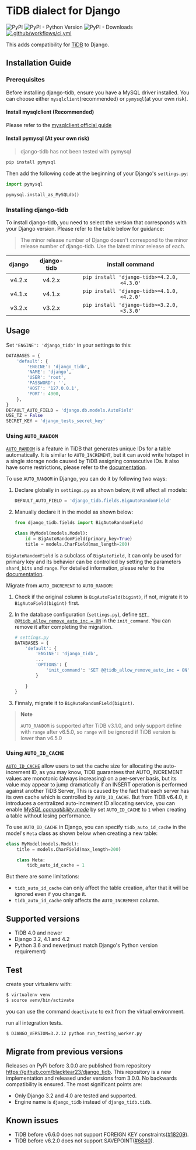 # TiDB dialect for Django

![PyPI](https://img.shields.io/pypi/v/django-tidb)
![PyPI - Python Version](https://img.shields.io/pypi/pyversions/django-tidb)
![PyPI - Downloads](https://img.shields.io/pypi/dw/django-tidb)
[![.github/workflows/ci.yml](https://github.com/pingcap/django-tidb/actions/workflows/ci.yml/badge.svg)](https://github.com/pingcap/django-tidb/actions/workflows/ci.yml)

This adds compatibility for [TiDB](https://github.com/pingcap/tidb) to Django.

## Installation Guide

### Prerequisites

Before installing django-tidb, ensure you have a MySQL driver installed. You can choose either `mysqlclient`(recommended) or `pymysql`(at your own risk).

#### Install mysqlclient (Recommended)

Please refer to the [mysqlclient official guide](https://github.com/PyMySQL/mysqlclient#install)

#### Install pymysql (At your own risk)

> django-tidb has not been tested with pymysql

```bash
pip install pymysql
```

Then add the following code at the beginning of your Django's `settings.py`:

```python
import pymysql

pymysql.install_as_MySQLdb()
```

### Installing django-tidb

To install django-tidb, you need to select the version that corresponds with your Django version. Please refer to the table below for guidance:

> The minor release number of Django doesn't correspond to the minor release number of django-tidb. Use the latest minor release of each.

|django|django-tidb|install command|
|:----:|:---------:|:-------------:|
|v4.2.x|v4.2.x|`pip install 'django-tidb>=4.2.0,<4.3.0'`|
|v4.1.x|v4.1.x|`pip install 'django-tidb>=4.1.0,<4.2.0'`|
|v3.2.x|v3.2.x|`pip install 'django-tidb>=3.2.0,<3.3.0'`|

## Usage

Set `'ENGINE': 'django_tidb'` in your settings to this:

```python
DATABASES = {
    'default': {
        'ENGINE': 'django_tidb',
        'NAME': 'django',
        'USER': 'root',
        'PASSWORD': '',
        'HOST': '127.0.0.1',
        'PORT': 4000,
    },
}
DEFAULT_AUTO_FIELD = 'django.db.models.AutoField'
USE_TZ = False
SECRET_KEY = 'django_tests_secret_key'
```

### Using `AUTO_RANDOM`

[`AUTO_RANDOM`](https://docs.pingcap.com/tidb/stable/auto-random) is a feature in TiDB that generates unique IDs for a table automatically. It is similar to `AUTO_INCREMENT`, but it can avoid write hotspot in a single storage node caused by TiDB assigning consecutive IDs. It also have some restrictions, please refer to the [documentation](https://docs.pingcap.com/tidb/stable/auto-random#restrictions).

To use `AUTO_RANDOM` in Django, you can do it by following two ways:

1. Declare globally in `settings.py` as shown below, it will affect all models:

    ```python
    DEFAULT_AUTO_FIELD = 'django_tidb.fields.BigAutoRandomField'
    ```

2. Manually declare it in the model as shown below:

    ```python
    from django_tidb.fields import BigAutoRandomField

    class MyModel(models.Model):
        id = BigAutoRandomField(primary_key=True)
        title = models.CharField(max_length=200)
    ```

`BigAutoRandomField` is a subclass of `BigAutoField`, it can only be used for primary key and its behavior can be controlled by setting the parameters `shard_bits` and `range`. For detailed information, please refer to the [documentation](https://docs.pingcap.com/tidb/stable/auto-random#basic-concepts).

Migrate from `AUTO_INCREMENT` to `AUTO_RANDOM`:

1. Check if the original column is `BigAutoField(bigint)`, if not, migrate it to `BigAutoField(bigint)` first.
2. In the database configuration (`settings.py`), define [`SET @@tidb_allow_remove_auto_inc = ON`](https://docs.pingcap.com/tidb/stable/system-variables#tidb_allow_remove_auto_inc-new-in-v2118-and-v304) in the `init_command`. You can remove it after completing the migration.

    ```python
    # settings.py
    DATABASES = {
        'default': {
            'ENGINE': 'django_tidb',
            ...
            'OPTIONS': {
                'init_command': 'SET @@tidb_allow_remove_auto_inc = ON',
            }

        }
    }
    ```

3. Finnaly, migrate it to `BigAutoRandomField(bigint)`.

> **Note**
>
> `AUTO_RANDOM` is supported after TiDB v3.1.0, and only support define with `range` after v6.5.0, so `range` will be ignored if TiDB version is lower than v6.5.0

### Using `AUTO_ID_CACHE`

[`AUTO_ID_CACHE`](https://docs.pingcap.com/tidb/stable/auto-increment#auto_id_cache) allow users to set the cache size for allocating the auto-increment ID, as you may know, TiDB guarantees that AUTO_INCREMENT values are monotonic (always increasing) on a per-server basis, but its value may appear to jump dramatically if an INSERT operation is performed against another TiDB Server, This is caused by the fact that each server has its own cache which is controlled by `AUTO_ID_CACHE`. But from TiDB v6.4.0, it introduces a centralized auto-increment ID allocating service, you can enable [*MySQL compatibility mode*](https://docs.pingcap.com/tidb/stable/auto-increment#mysql-compatibility-mode) by set `AUTO_ID_CACHE` to `1` when creating a table without losing performance.

To use `AUTO_ID_CACHE` in Django, you can specify `tidb_auto_id_cache` in the model's `Meta` class as shown below when creating a new table:

```python
class MyModel(models.Model):
    title = models.CharField(max_length=200)

    class Meta:
        tidb_auto_id_cache = 1
```

But there are some limitations:

- `tidb_auto_id_cache` can only affect the table creation, after that it will be ignored even if you change it.
- `tidb_auto_id_cache` only affects the `AUTO_INCREMENT` column.

## Supported versions

- TiDB 4.0 and newer
- Django 3.2, 4.1 and 4.2
- Python 3.6 and newer(must match Django's Python version requirement)

## Test

create your virtualenv with:

```bash
$ virtualenv venv
$ source venv/bin/activate
```

you can use the command ```deactivate``` to exit from the virtual environment.

run all integration tests.

```bash
$ DJANGO_VERSION=3.2.12 python run_testing_worker.py
```

## Migrate from previous versions

Releases on PyPi before 3.0.0 are published from repository https://github.com/blacktear23/django_tidb. This repository is a new implementation and released under versions from 3.0.0. No backwards compatibility is ensured. The most significant points are:

- Only Django 3.2 and 4.0 are tested and supported.
- Engine name is `django_tidb` instead of `django_tidb.tidb`.

## Known issues

- TiDB before v6.6.0 does not support FOREIGN KEY constraints([#18209](https://github.com/pingcap/tidb/issues/18209)).
- TiDB before v6.2.0 does not support SAVEPOINT([#6840](https://github.com/pingcap/tidb/issues/6840)).
